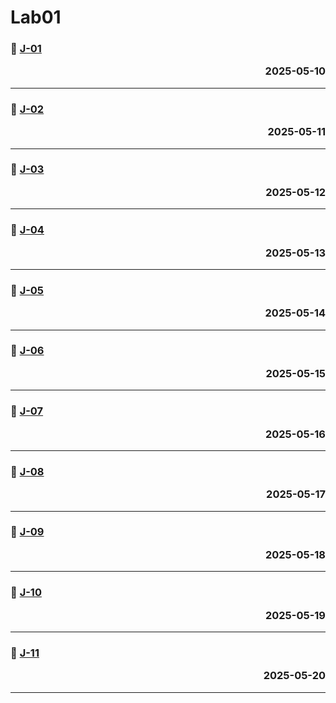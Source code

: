 # Lab01

### 📖 [J-01](./J_01.md)<p align='right'>2025-05-10</p>
---
### 📖 [J-02](./J_02.md)<p align='right'>2025-05-11</p>
---
### 📖 [J-03](./J_03.md)<p align='right'>2025-05-12</p>
---
### 📖 [J-04](./J_04.md)<p align='right'>2025-05-13</p>
---
### 📖 [J-05](./J_05.md)<p align='right'>2025-05-14</p>
---
### 📖 [J-06](./J_06.md)<p align='right'>2025-05-15</p>
---
### 📖 [J-07](./J_07.md)<p align='right'>2025-05-16</p>
---
### 📖 [J-08](./J_08.md)<p align='right'>2025-05-17</p>
---
### 📖 [J-09](./J_09.md)<p align='right'>2025-05-18</p>
---
### 📖 [J-10](./J_10.md)<p align='right'>2025-05-19</p>
---
### 📖 [J-11](./J_11.md)<p align='right'>2025-05-20</p>
---
